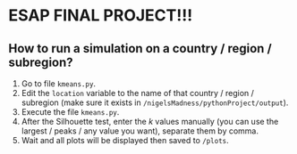 # ESAP FINAL PROJECT!!!

## How to run a simulation on a country / region / subregion?

1. Go to file `kmeans.py`.
2. Edit the `location` variable to the name of that country / region / subregion (make sure it exists in `/nigelsMadness/pythonProject/output`).
3. Execute the file `kmeans.py`.
4. After the Silhouette test, enter the $k$ values manually (you can use the largest / peaks / any value you want), separate them by comma.
5. Wait and all plots will be displayed then saved to `/plots`.
